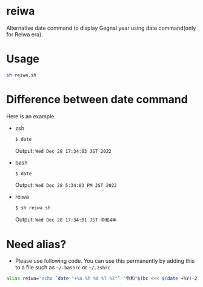 # reiwa
Alternative date command to display Gegnal year using date command(only for Reiwa era).

# Usage
```sh
sh reiwa.sh
```

# Difference between date command

Here is an example.

- zsh
  ```sh
  $ date
  ```
  Output: `Wed Dec 28 17:34:03 JST 2022`

- bash
  ```sh
  $ date
  ```
  Output: `Wed Dec 28 5:34:03 PM JST 2022`

- reiwa
  ```sh
  $ sh reiwa.sh
  ```
  Output: `Wed Dec 28 17:34:01 JST 令和4年`

# Need alias?
- Please use following code. You can use this permanently by adding this to a file such as `~/.bashrc` or `~/.zshrc`
```sh
alias reiwa="echo `date "+%a %h %d %T %Z"` "令和"$(bc <<< $(date +%Y)-2018)"年""
```
